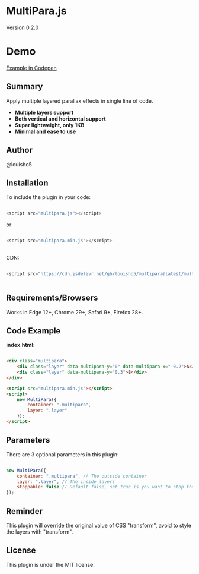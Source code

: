 # MultiPara.js

Version 0.2.0

# Demo

[Example in Codepen](https://codepen.io/louisho5/pen/BaGpbrm)

## Summary

Apply multiple layered parallax effects in single line of code. 

* <strong>Multiple layers support</strong><br>
* <strong>Both vertical and horizontal support</strong><br>
* <strong>Super lightweight, only 1KB</strong><br>
* <strong>Minimal and ease to use</strong><br>

## Author

@louisho5

## Installation

To include the plugin in your code:

```js script

<script src="multipara.js"></script>

```

or


```js script

<script src="multipara.min.js"></script>
	
```

CDN:

```js script

<script src="https://cdn.jsdelivr.net/gh/louisho5/multipara@latest/multipara.min.js"></script>
	
```

## Requirements/Browsers

Works in Edge 12+, Chrome 29+, Safari 9+, Firefox 28+.

## Code Example

**index.html**:

```html

<div class="multipara">
    <div class="layer" data-multipara-y="0" data-multipara-x="-0.2">A</div>
    <div class="layer" data-multipara-y="0.3">B</div>
</div>

<script src="multipara.min.js"></script>
<script>
    new MultiPara({
        container: ".multipara",
        layer: ".layer"
    });
</script>

```

## Parameters

There are 3 optional parameters in this plugin:

```js script

new MultiPara({
    container: ".multipara", // The outside container
    layer: ".layer", // The inside layers
    stoppable: false // Default false, set true is you want to stop the animation at the end
});		

```

## Reminder

This plugin will override the original value of CSS "transform", avoid to style the layers with "transform".

## License

This plugin is under the MIT license.
